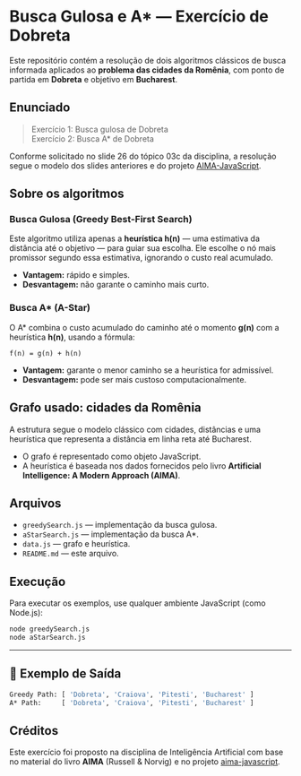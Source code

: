 # Busca Gulosa e A* — Exercício de Dobreta

Este repositório contém a resolução de dois algoritmos clássicos de busca informada aplicados ao **problema das cidades da Romênia**, com ponto de partida em **Dobreta** e objetivo em **Bucharest**.

## Enunciado

> Exercício 1: Busca gulosa de Dobreta  
> Exercício 2: Busca A* de Dobreta

Conforme solicitado no slide 26 do tópico 03c da disciplina, a resolução segue o modelo dos slides anteriores e do projeto [AIMA-JavaScript](http://aimacode.github.io/aima-javascript/3-Solving-Problems-By-Searching/).

## Sobre os algoritmos

### Busca Gulosa (Greedy Best-First Search)

Este algoritmo utiliza apenas a **heurística h(n)** — uma estimativa da distância até o objetivo — para guiar sua escolha. Ele escolhe o nó mais promissor segundo essa estimativa, ignorando o custo real acumulado.

- **Vantagem:** rápido e simples.
- **Desvantagem:** não garante o caminho mais curto.

### Busca A* (A-Star)

O A* combina o custo acumulado do caminho até o momento **g(n)** com a heurística **h(n)**, usando a fórmula:

```
f(n) = g(n) + h(n)
```

- **Vantagem:** garante o menor caminho se a heurística for admissível.
- **Desvantagem:** pode ser mais custoso computacionalmente.

## Grafo usado: cidades da Romênia

A estrutura segue o modelo clássico com cidades, distâncias e uma heurística que representa a distância em linha reta até Bucharest.

- O grafo é representado como objeto JavaScript.
- A heurística é baseada nos dados fornecidos pelo livro **Artificial Intelligence: A Modern Approach (AIMA)**.

## Arquivos

- `greedySearch.js` — implementação da busca gulosa.
- `aStarSearch.js` — implementação da busca A*.
- `data.js` — grafo e heurística.
- `README.md` — este arquivo.

## Execução

Para executar os exemplos, use qualquer ambiente JavaScript (como Node.js):

```bash
node greedySearch.js
node aStarSearch.js
```

---

## 🧠 Exemplo de Saída

```bash
Greedy Path: [ 'Dobreta', 'Craiova', 'Pitesti', 'Bucharest' ]
A* Path:     [ 'Dobreta', 'Craiova', 'Pitesti', 'Bucharest' ]
```

## Créditos

Este exercício foi proposto na disciplina de Inteligência Artificial com base no material do livro **AIMA** (Russell & Norvig) e no projeto [aima-javascript](https://github.com/aimacode/aima-javascript).
